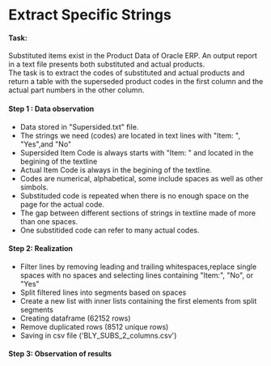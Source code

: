 # Extract Specific Strings <br>

#### Task: <br>
Substituted items exist in the Product Data of Oracle ERP. An output report in a text file presents both substituted and actual products.<br>
The task is to extract the codes of substituted and actual products and return a table with the superseded product codes in the first column and the actual part numbers in the other column.

#### Step 1 : Data observation <br>
*  Data stored in "Supersided.txt" file.<br>
*  The strings we need (codes) are located in text lines with "Item: ", "Yes",and  "No"<br>
*  Supersided Item Code is always starts with "Item: " and located in the begining of the textline<br>
*  Actual Item Code is always in the begining of the textline.<br>
*  Codes are numerical, alphabetical, some include spaces as well as other simbols.<br>
*  Substituded code is repeated when there is no enough space on the page for the actual code. <br>
*  The gap between different sections of strings in textline made of more than one spaces.<br>
*  One substitided code can refer to many actual codes.<br>

#### Step 2: Realization<br>
*  Filter lines by removing leading and trailing whitespaces,replace single spaces with no spaces and selecting lines containing "Item:", "No", or "Yes"<br>
*  Split filtered lines into segments based on spaces<br>
*  Create a new list with inner lists containing the first elements from split segments<br>
*  Creating dataframe (62152 rows) <br>
*  Remove duplicated rows (8512 unique rows) <br>
*  Saving in csv file ('BLY_SUBS_2_columns.csv') <br>

#### Step 3: Observation of results<br>




